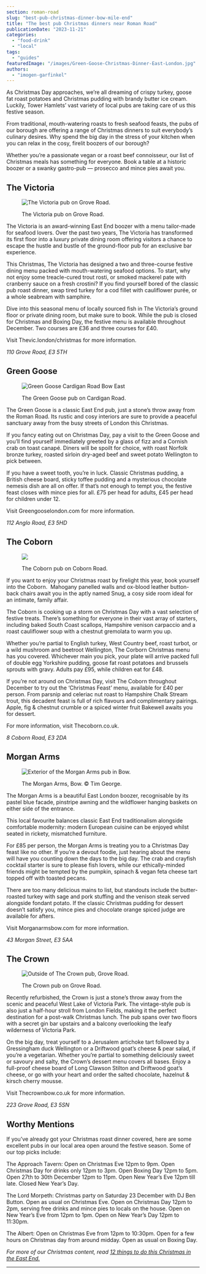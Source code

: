 ```yaml
---
section: roman-road
slug: "best-pub-christmas-dinner-bow-mile-end"
title: "The best pub Christmas dinners near Roman Road"
publicationDate: "2023-11-21"
categories: 
  - "food-drink"
  - "local"
tags: 
  - "guides"
featuredImage: "/images/Green-Goose-Christmas-Dinner-East-London.jpg"
authors: 
  - "imogen-garfinkel"
---
```


As Christmas Day approaches, we’re all dreaming of crispy turkey, goose fat roast potatoes and Christmas pudding with brandy butter ice cream. Luckily, Tower Hamlets’ vast variety of local pubs are taking care of us this festive season.

From traditional, mouth-watering roasts to fresh seafood feasts, the pubs of our borough are offering a range of Christmas dinners to suit everybody’s culinary desires. Why spend the big day in the stress of your kitchen when you can relax in the cosy, firelit boozers of our borough? 

Whether you’re a passionate vegan or a roast beef connoisseur, our list of Christmas meals has something for everyone. Book a table at a historic boozer or a swanky gastro-pub — prosecco and mince pies await you. 

## **The Victoria**

<figure>

![The Victoria pub on Grove Road. ](/images/Victoria-Pub-facade-Christmas-dinner-article-1024x683.jpg)

<figcaption>

The Victoria pub on Grove Road.

</figcaption>

</figure>

The Victoria is an award-winning East End boozer with a menu tailor-made for seafood lovers. Over the past two years, The Victoria has transformed its first floor into a luxury private dining room offering visitors a chance to escape the hustle and bustle of the ground-floor pub for an exclusive bar experience.

This Christmas, The Victoria has designed a two and three-course festive dining menu packed with mouth-watering seafood options. To start, why not enjoy some treacle-cured trout rosti, or smoked mackerel pate with cranberry sauce on a fresh crostini? If you find yourself bored of the classic pub roast dinner, swap tired turkey for a cod fillet with cauliflower purée, or a whole seabream with samphire.

Dive into this seasonal menu of locally sourced fish in The Victoria’s ground floor or private dining room, but make sure to book. While the pub is closed for Christmas and Boxing Day, the festive menu is available throughout December. Two courses are £36 and three courses for £40.

Visit Thevic.london/christmas for more information.

_110 Grove Road, E3 5TH_

## **Green Goose**

<figure>

![Green Goose Cardigan Road Bow East](/images/Green-Goose-Cardigan-Road-Bow-East-London-1024x703-1-1024x703.jpg)

<figcaption>

The Green Goose pub on Cardigan Road.

</figcaption>

</figure>

The Green Goose is a classic East End pub, just a stone’s throw away from the Roman Road. Its rustic and cosy interiors are sure to provide a peaceful sanctuary away from the busy streets of London this Christmas. 

If you fancy eating out on Christmas Day, pay a visit to the Green Goose and you’ll find yourself immediately greeted by a glass of fizz and a Cornish crab on toast canapé. Diners will be spoilt for choice, with roast Norfolk bronze turkey, roasted sirloin dry-aged beef and sweet potato Wellington to pick between.

If you have a sweet tooth, you’re in luck. Classic Christmas pudding, a British cheese board, sticky toffee pudding and a mysterious chocolate nemesis dish are all on offer. If that’s not enough to tempt you, the festive feast closes with mince pies for all. £75 per head for adults, £45 per head for children under 12. 

Visit Greengooselondon.com for more information.

_112 Anglo Road, E3 5HD_

## **The Coborn**

<figure>

![](/images/the-coborn-pub-reopens-landscape-image-1024x683.jpg)

<figcaption>

The Coborn pub on Coborn Road.

</figcaption>

</figure>

If you want to enjoy your Christmas roast by firelight this year, book yourself into the Coborn.  Mahogany panelled walls and ox-blood leather button-back chairs await you in the aptly named Snug, a cosy side room ideal for an intimate, family affair. 

The Coborn is cooking up a storm on Christmas Day with a vast selection of festive treats. There’s something for everyone in their vast array of starters, including baked South Coast scallops, Hampshire venison carpaccio and a roast cauliflower soup with a chestnut gremolata to warm you up.

Whether you’re partial to English turkey, West Country beef, roast turbot, or a wild mushroom and beetroot Wellington, The Corborn Christmas menu has you covered. Whichever main you pick, your plate will arrive packed full of double egg Yorkshire pudding, goose fat roast potatoes and brussels sprouts with gravy. Adults pay £95, while children eat for £48.

If you’re not around on Christmas Day, visit The Coborn throughout December to try out the ‘Christmas Feast’ menu, available for £40 per person. From parsnip and celeriac nut roast to Hampshire Chalk Stream trout, this decadent feast is full of rich flavours and complimentary pairings. Apple, fig & chestnut crumble or a spiced winter fruit Bakewell awaits you for dessert.

For more information, visit Thecoborn.co.uk.

_8 Coborn Road, E3 2DA_

## **Morgan Arms**

<figure>

![Exterior of the Morgan Arms pub in Bow.](/images/morgan-arms-bow-exterior-1024x683.jpg)

<figcaption>

The Morgan Arms, Bow. © Tim George.

</figcaption>

</figure>

The Morgan Arms is a beautiful East London boozer, recognisable by its pastel blue facade, pinstripe awning and the wildflower hanging baskets on either side of the entrance.

This local favourite balances classic East End traditionalism alongside comfortable modernity: modern European cuisine can be enjoyed whilst seated in rickety, mismatched furniture. 

For £85 per person, the Morgan Arms is treating you to a Christmas Day feast like no other. If you’re a devout foodie, just hearing about the menu will have you counting down the days to the big day. The crab and crayfish cocktail starter is sure to please fish lovers, while our ethically-minded friends might be tempted by the pumpkin, spinach & vegan feta cheese tart topped off with toasted pecans.

There are too many delicious mains to list, but standouts include the butter-roasted turkey with sage and pork stuffing and the venison steak served alongside fondant potato. If the classic Christmas pudding for dessert doesn’t satisfy you, mince pies and chocolate orange spiced judge are available for afters.

Visit Morganarmsbow.com for more information.

_43 Morgan Street, E3 5AA_

## **The Crown**

<figure>

![Outside of The Crown pub, Grove Road.](/images/CROWN-NEW-1024x683.jpg)

<figcaption>

The Crown pub on Grove Road.

</figcaption>

</figure>

Recently refurbished, the Crown is just a stone’s throw away from the scenic and peaceful West Lake of Victoria Park. The vintage-style pub is also just a half-hour stroll from London Fields, making it the perfect destination for a post-walk Christmas lunch. The pub spans over two floors with a secret gin bar upstairs and a balcony overlooking the leafy wilderness of Victoria Park.

On the big day, treat yourself to a Jerusalem artichoke tart followed by a Gressingham duck Wellington or a Driftwood goat’s cheese & pear salad, if you’re a vegetarian. Whether you’re partial to something deliciously sweet or savoury and salty, the Crown’s dessert menu covers all bases. Enjoy a full-proof cheese board of Long Clawson Stilton and Driftwood goat’s cheese, or go with your heart and order the salted chocolate, hazelnut & kirsch cherry mousse.

Visit Thecrownbow.co.uk for more information.

_223 Grove Road, E3 5SN_

## **Worthy Mentions**

If you’ve already got your Christmas roast dinner covered, here are some excellent pubs in our local area open around the festive season. Some of our top picks include:

The Approach Tavern: Open on Christmas Eve 12pm to 9pm. Open Christmas Day for drinks only 12pm to 3pm. Open Boxing Day 12pm to 5pm. Open 27th to 30th December 12pm to 11pm. Open New Year’s Eve 12pm till late. Closed New Year’s Day. 

The Lord Morpeth: Christmas party on Saturday 23 December with DJ Ben Button. Open as usual on Christmas Eve. Open on Christmas Day 12pm to 2pm, serving free drinks and mince pies to locals on the house. Open on New Year’s Eve from 12pm to 1pm. Open on New Year’s Day 12pm to 11:30pm.

The Albert: Open on Christmas Eve from 12pm to 10:30pm. Open for a few hours on Christmas day from around midday. Open as usual on Boxing Day. 

_For more of our Christmas content, read [12 things to do this Christmas in the East End.](https://romanroadlondon.com/christmas-events-east-london/)_

[](https://romanroadlondon.com/christmas-events-east-london/)

* * *


